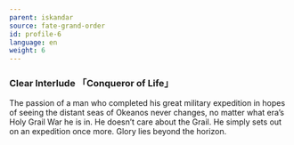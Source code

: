 ```yaml
---
parent: iskandar
source: fate-grand-order
id: profile-6
language: en
weight: 6
---
```


### Clear Interlude 「Conqueror of Life」

The passion of a man who completed his great military expedition in hopes of seeing the distant seas of Okeanos never changes, no matter what era’s Holy Grail War he is in.
He doesn’t care about the Grail. He simply sets out on an expedition once more. Glory lies beyond the horizon.
